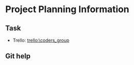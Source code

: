 # Project Planning Information

## Task
- Trello: [trello:\\coders\_group](https://trello.com/invite/b/LMPjpJCt/4e71289966a1f06f0d2b09bd70b2d169/codersgroup)

## Git help

